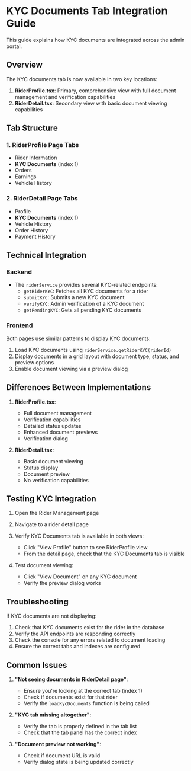 # KYC Documents Tab Integration Guide

This guide explains how KYC documents are integrated across the admin portal.

## Overview

The KYC documents tab is now available in two key locations:

1. **RiderProfile.tsx**: Primary, comprehensive view with full document management and verification capabilities
2. **RiderDetail.tsx**: Secondary view with basic document viewing capabilities

## Tab Structure

### 1. RiderProfile Page Tabs

- Rider Information
- **KYC Documents** (index 1)
- Orders
- Earnings
- Vehicle History

### 2. RiderDetail Page Tabs

- Profile
- **KYC Documents** (index 1)
- Vehicle History
- Order History
- Payment History

## Technical Integration

### Backend

- The `riderService` provides several KYC-related endpoints:
  - `getRiderKYC`: Fetches all KYC documents for a rider
  - `submitKYC`: Submits a new KYC document
  - `verifyKYC`: Admin verification of a KYC document
  - `getPendingKYC`: Gets all pending KYC documents

### Frontend

Both pages use similar patterns to display KYC documents:

1. Load KYC documents using `riderService.getRiderKYC(riderId)`
2. Display documents in a grid layout with document type, status, and preview options
3. Enable document viewing via a preview dialog

## Differences Between Implementations

1. **RiderProfile.tsx**:

   - Full document management
   - Verification capabilities
   - Detailed status updates
   - Enhanced document previews
   - Verification dialog

2. **RiderDetail.tsx**:
   - Basic document viewing
   - Status display
   - Document preview
   - No verification capabilities

## Testing KYC Integration

1. Open the Rider Management page
2. Navigate to a rider detail page
3. Verify KYC Documents tab is available in both views:

   - Click "View Profile" button to see RiderProfile view
   - From the detail page, check that the KYC Documents tab is visible

4. Test document viewing:
   - Click "View Document" on any KYC document
   - Verify the preview dialog works

## Troubleshooting

If KYC documents are not displaying:

1. Check that KYC documents exist for the rider in the database
2. Verify the API endpoints are responding correctly
3. Check the console for any errors related to document loading
4. Ensure the correct tabs and indexes are configured

## Common Issues

1. **"Not seeing documents in RiderDetail page"**:

   - Ensure you're looking at the correct tab (index 1)
   - Check if documents exist for that rider
   - Verify the `loadKycDocuments` function is being called

2. **"KYC tab missing altogether"**:

   - Verify the tab is properly defined in the tab list
   - Check that the tab panel has the correct index

3. **"Document preview not working"**:
   - Check if document URL is valid
   - Verify dialog state is being updated correctly
